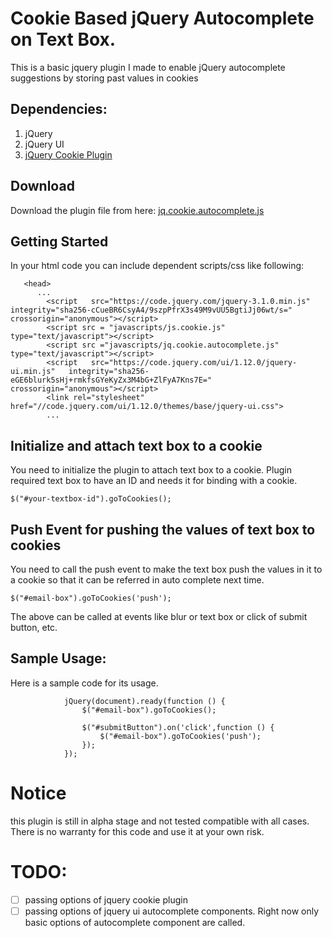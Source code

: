 # Cookie Based jQuery Autocomplete on Text Box.
This is a basic jquery plugin I made to enable jQuery autocomplete suggestions by storing past values in cookies

## Dependencies:
1. jQuery
2. jQuery UI
3. [jQuery Cookie Plugin ](https://plugins.jquery.com/cookie/)

## Download 
Download the plugin file from here: [jq.cookie.autocomplete.js](https://github.com/joshiparthin/jsexperiments/blob/master/jq-cookie-autocomplete/public/javascripts/jq.cookie.autocomplete.js)
## Getting Started
In your html code you can include dependent scripts/css like following:

```
   <head>
      ...
        <script   src="https://code.jquery.com/jquery-3.1.0.min.js"   integrity="sha256-cCueBR6CsyA4/9szpPfrX3s49M9vUU5BgtiJj06wt/s="   crossorigin="anonymous"></script>
        <script src = "javascripts/js.cookie.js" type="text/javascript"></script>
        <script src ="javascripts/jq.cookie.autocomplete.js" type="text/javascript"></script>
        <script   src="https://code.jquery.com/ui/1.12.0/jquery-ui.min.js"   integrity="sha256-eGE6blurk5sHj+rmkfsGYeKyZx3M4bG+ZlFyA7Kns7E="   crossorigin="anonymous"></script>
        <link rel="stylesheet" href="//code.jquery.com/ui/1.12.0/themes/base/jquery-ui.css">
        ...
```
## Initialize and attach text box to a cookie
You need to initialize the plugin to attach text box to a cookie. Plugin required text box to have an ID and needs it for binding with a cookie.
```
$("#your-textbox-id").goToCookies();
```

## Push Event for pushing the values of text box to cookies
You need to call the push event to make the text box push the values in it to a cookie so that it can be referred in auto complete next time. 
```
$("#email-box").goToCookies('push');
```

The above can be called at events like blur or text box or click of submit button, etc. 

## Sample Usage:
Here is a sample code for its usage.
```
            jQuery(document).ready(function () {
                $("#email-box").goToCookies();

                $("#submitButton").on('click',function () {
                    $("#email-box").goToCookies('push');
                });
            });
```
# Notice
this plugin is still in alpha stage and not tested compatible with all cases. There is no warranty for this code and use it at your own risk. 

# TODO:
- [ ] passing options of jquery cookie plugin
- [ ] passing options of jquery ui autocomplete components. Right  now only basic options of autocomplete component are called. 
